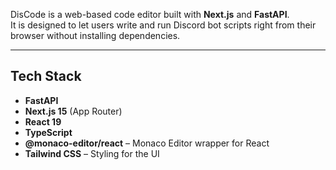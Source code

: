 DisCode is a web-based code editor built with **Next.js** and **FastAPI**.  
It is designed to let users write and run Discord bot scripts right from their browser without installing dependencies.

---

## Tech Stack

- **FastAPI**
- **Next.js 15** (App Router)
- **React 19**
- **TypeScript**
- **@monaco-editor/react** – Monaco Editor wrapper for React
- **Tailwind CSS** – Styling for the UI
